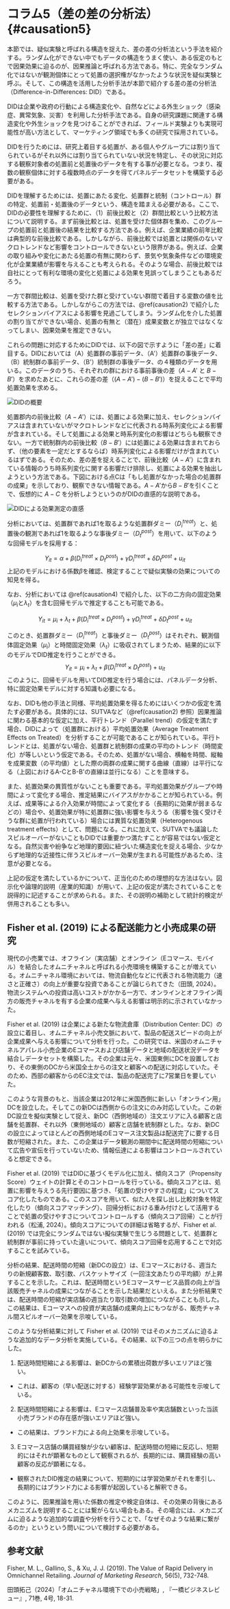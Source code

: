 # コラム5（差の差の分析法） {#causation5}

本節では、疑似実験と呼ばれる構造を捉えた、差の差の分析法という手法を紹介する。ランダム化ができない中でもデータの構造をうまく使い、ある仮定のもとで因果効果に迫るのが、因果推論と呼ばれる方法である。特に、完全なランダム化ではないが観測個体にとって処置の選択権がなかったような状況を疑似実験と呼ぶ。そして、この構造を活用した分析手法が本節で紹介する差の差の分析法（Difference-in-Differences: DID）である。

DIDは企業や政府の行動による構造変化や、自然などによる外生ショック（感染症、異常気象、災害）を利用した分析手法である。自身の研究課題に関連する構造変化や外生ショックを見つけることができれば、フィールド実験よりも実現可能性が高い方法として、マーケティング領域でも多くの研究で採用されている。

DIDを行うためには、研究上着目する処置が、ある個人やグループには割り当てられているがそれ以外には割り当てられていない状況を特定し、その状況に対応する観察対象者の処置前と処置後のデータを有する事が必要となる。つまり、複数の観察個体に対する複数時点のデータを得てパネルデータセットを構築する必要がある。

DIDを理解するためには、処置にあたる変化、処置群と統制（コントロール）群の特定、処置前・処置後のデータという、構造を踏まえる必要がある。ここで、DIDの必要性を理解するために、（1）前後比較と（2）群間比較という比較方法について説明する。まず前後比較とは、処置を受けた個体群を集め、このグループの処置前と処置後の結果を比較する方法である。例えば、企業業績の前年比較は典型的な前後比較である。しかしながら、前後比較では処置とは関係のないマクロトレンドなど影響をコントロールできないという限界がある。例えば、企業の取り組みや変化にあたる処置の有無に関わらず、景気や気象条件などの環境変化が企業業績が影響を与えることも考えられる。そのような場合、前後比較では自社にとって有利な環境の変化と処置による効果を見誤ってしまうこともあるだろう。

一方で群間比較は、処置を受けた群と受けていない群間で着目する変数の値を比較する方法である。しかしながらこの方法では、\@ref(causation2) で紹介したセレクションバイアスによる影響を見過ごしてしまう。ランダム化を介した処置の割り当てができない場合、処置の有無と（潜在）成果変数とが独立ではなくなってしまい、因果効果を推定できない。

これらの問題に対応するためにDIDでは、以下の図で示すように「差の差」に着目する。DIDにおいては（A）処置群の事前データ、（A'）処置群の事後データ、（B）統制群の事前データ、（B'）統制群の事後データ、の４種類のデータを用いる。このデータのうち、それぞれの群における事前事後の差（$A-A'$ と $B-B'$）を求めたあとに、これらの差の差（$(A-A')-(B-B')$）を捉えることで平均処置効果を求める。

![DIDの概要](column/DID.png)

処置郡内の前後比較（$A-A'$）には、処置による効果に加え、セレクションバイアスは含まれていないがマクロトレンドなどに代表される時系列変化による影響が含まれている。そして処置による効果と時系列変化の影響はどちらも観察できない。一方で統制群内の前後比較（$B-B'$）には処置による効果は含まれておらず、（他の要素を一定だとするならば）時系列変化による影響だけが含まれているはずである。そのため、差の差を捉えることで、前後比較（$A-A'$）に含まれている情報のうち時系列変化に関する影響だけ排除し、処置による効果を抽出しようという方法である。下図における点Cは「もし処置がなかった場合の処置群の成果」を示しており、観察できない情報である。$A-A'$から$B-B'$を引くことで、仮想的に $A-C$ を分析しようというのがDIDの直感的な説明である。

![DIDによる効果測定の直感](column/DID2.png)


分析においては、処置群であれば1を取るような処置群ダミー（$D^{treat}_{i}$）と、処置後の観測であれば1を取るような事後ダミー（$D^{post}_{t}$）を用いて、以下のような回帰モデルを採用する：

$$
Y_{it}=\alpha+\beta(D^{treat}_{i}\times D^{post}_{t})+\gamma D^{treat}_{i}+\delta D^{post}_{t}+u_{it}
$$
上記のモデルにおける係数$\beta$を確認、検定することで疑似実験の効果についての知見を得る。

なお、分析においては \@ref(causation4) で紹介した、以下の二方向の固定効果（$\mu_i$と$\lambda_t$）を含む回帰モデルで推定することも可能である。

$$
Y_{it}=\mu_i+\lambda_t+\beta(D^{treat}_{i}\times D^{post}_{t})+\gamma D^{treat}_{i}+\delta D^{post}_{t}+u_{it}
$$

このとき、処置群ダミー（$D^{treat}_{i}$）と事後ダミー（$D^{post}_{t}$）はそれぞれ、観測個体固定効果（$\mu_i$）と時間固定効果（$\lambda_t$）に吸収されてしまうため、結果的に以下のモデルでDID推定を行うことができる。
$$
Y_{it}=\mu_i+\lambda_t+\beta(D^{treat}_{i}\times D^{post}_{t})+u_{it}
$$
このように、回帰モデルを用いてDID推定を行う場合には、パネルデータ分析、特に固定効果モデルに対する知識も必要になる。

なお、DIDも他の手法と同様、平均処置効果を得るためにはいくつかの仮定を満たす必要がある。具体的には、SUTVAなど（\@ref(causation2) 参照）因果推論に関わる基本的な仮定に加え、平行トレンド（Parallel trend）の仮定を満たす場合、DIDによって（処置群における）平均処置効果（Average Treatment Effects on Treated）を分析することが可能であることが知られている。平行トレンドとは、処置がない場合、処置群と統制群の成果の平均のトレンド（時間変化）が等しいという仮定である。そのため、処置がない場合、横軸を時間、縦軸を成果変数（の平均値）とした際の両群の成果に関する曲線（直線）は平行になる（上図におけるA-CとB-B'の直線は並行になる）ことを意味する。

また、処置効果の異質性がないことも重要である。平均処置効果がグループや時間によって変化する場合、推定結果にバイアスがかかることが知られている。例えば、成果等による介入効果が時間によって変化する（長期的に効果が弱まるなどの）場合や、処置効果が特に処置群に強い影響を与えうる（影響を強く受けそうな群に処置が行われている）場合には異質な処置効果（Heterogenous treatment effects）として、問題になる。これに加えて、SUTVAでも議論したスピルオーバーがないこともDIDでは重要かつ満たすことが容易ではない仮定となる。自然災害や紛争など地理的要因に紐づいた構造変化を捉える場合、少なからず地理的な近接性に伴うスピルオーバー効果が生まれる可能性があるため、注意が必要となる。

上記の仮定を満たしているかについて、正当化のための理想的な方法はない。図示化や論理的説明（産業的知識）が用いて、上記の仮定が満たされていることを説得的に記述することが求められる。また、その説明の補助として統計的検定が併用されることも多い。


## Fisher et al. (2019) による配送能力と小売成果の研究
現代の小売業では、オフライン（実店舗）とオンライン（Eコマース、モバイル）を結合したオムニチャネルと呼ばれる小売環境を構築することが増えている。オムニチャネル環境においては、物流自動化などに代表される物流能力（速さと正確さ）の向上が重要な投資であることが論じられてきた（田頭, 2024）。物流システムへの投資は高いコストがかかる一方で、オンラインとオフライン両方の販売チャネルを有する企業の成果へ与える影響は明示的に示されていなかった。

Fisher et al. (2019) は企業による新たな物流倉庫（Distribution Center: DC）の設立に着目し、オムニチャネル小売文脈において、製品の配送スピードの向上が企業成果へ与える影響について分析を行った。この研究では、米国のオムニチャネルアパレル小売企業のEコマースおよび店舗データと地域の配送状況データを結合しデータセットを構築した。その企業は元々、米国東側にDCを設置しており、その東側のDCから米国全土からの注文と顧客への配送に対応していた。そのため、西部の顧客からのEC注文では、製品の配送完了に7営業日を要していた。

このような背景のもと、当該企業は2012年に米国西側に新しい「オンライン用」DCを設立した。そしてこの新DCは西側からの注文にのみ対応していた。この新DC設立を擬似実験として捉え、新DC（西側地域の）注文エリアに入る顧客と店舗を処置群、それ以外（東側地域の）顧客と店舗を統制群とした。なお、新DCの設立によってほとんどの西側地域のEコマース注文製品は配送完了に要する日数が短縮された。また、この企業はデータ観測の期間中に配送時間の短縮について広告や宣伝を行っていないため、情報伝達による影響はコントロールされていると想定できる。

Fisher et al. (2019) ではDIDに基づくモデル化に加え、傾向スコア（Propensity Score）ウェイトの計算とそのコントロールを行っている。傾向スコアとは、処置に影響を与えうる先行要因に基づき、「処置の受けやすさの程度」についてスコア化したものである。このスコアを用いて、似た人を探し出し比較対象を特定化したり（傾向スコアマッチング）、回帰分析における重み付けとして活用することで処置の受けやすさについてコントロールする（傾向スコア回帰）ことが行われる（松浦, 2024）。傾向スコアについての詳細は省略するが、Fisher et al. (2019) では完全にランダムではない擬似実験で生じうる問題として、処置群と統制群が事前に持っていた違いについて、傾向スコア回帰を応用することで対応することを試みている。

分析の結果、配送時間の短縮（新DCの設立）は、Eコマースにおける、週当たりの新規顧客数、取引数、バスケットサイズ（一回注文あたりの平均額）が上昇することを示した。これは、配送時間というEコマースサービス品質の向上が当該販売チャネルの成果につながることを示した結果だといえる。また分析結果では、配送時間の短縮が実店舗の週当たり取引数の増加につながることも示した。この結果は、Eコーマスへの投資が実店舗の成果向上にもつながる、販売チャネル間スピルオーバー効果を示唆している。

このような分析結果に対して Fisher et al. (2019) ではそのメカニズムに迫るような追加的なデータ分析を実施している。その結果、以下の三つの点を明らかにした。

1. 配送時間短縮による影響は、新DCからの累積出荷数が多いエリアほど強い。
  - これは、顧客の（早い配送に対する）経験学習効果がある可能性を示唆している。

2. 配送時間短縮による影響は、Eコマース店舗普及率や実店舗数といった当該小売ブランドの存在感が強いエリアほど強い。
  - この結果は、ブランド力による向上効果を示唆している。

3. Eコマース店舗の購買経験が少ない顧客は、配送時間の短縮に反応し、短期的にはそれが顕著なものとして観察されるが、長期的には、購買経験の高い顧客の反応が顕著になる。
  - 観察されたDID推定の結果について、短期的には学習効果がそれを牽引し、長期的にはブランド力による影響が起因していると解釈できる。
  
このように、因果推論を用いた係数の推定や検定自体は、その効果の背後にあるメカニズムを説明することには繋がらない場合もある。その場合には、メカニズムに迫るような追加的な調査や分析を行うことで、「なぜそのような結果に繋がるのか」というという問いについて検討する必要がある。


## 参考文献

Fisher, M. L., Gallino, S., & Xu, J. J. (2019). The Value of Rapid Delivery in Omnichannel Retailing. *Journal of Marketing Research*, 56(5), 732-748.

田頭拓己（2024）「オムニチャネル環境下での小売戦略」, 『一橋ビジネスレビュー』, 71巻, 4号, 18-31.
